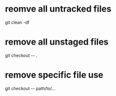# reomve all untracked files
git clean -df

# remove all unstaged files 
git checkout -- .

# remove specific file use 
git checkout -- path/to/...